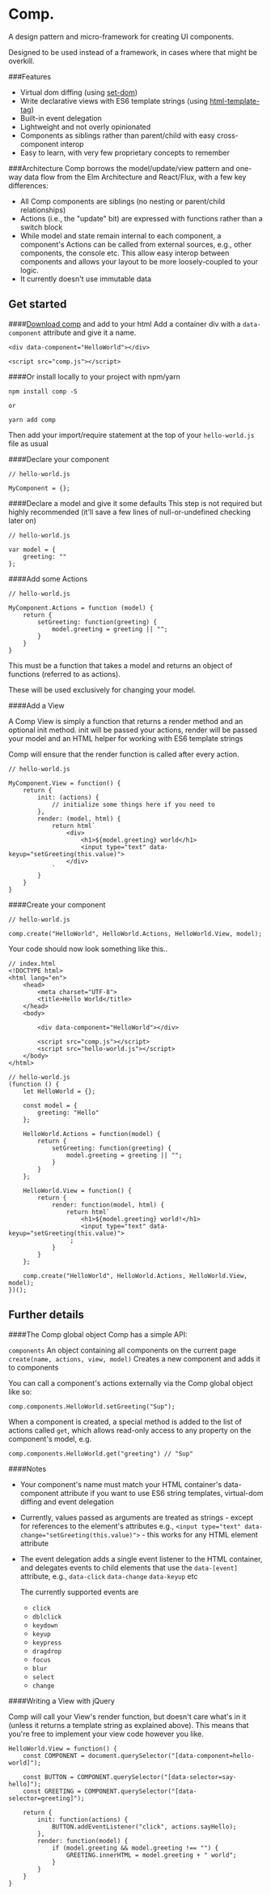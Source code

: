 Comp.
=====

A design pattern and micro-framework for creating UI components.

Designed to be used instead of a framework, in cases where that might be overkill.

###Features
- Virtual dom diffing (using [set-dom](https://www.npmjs.com/package/set-dom))
- Write declarative views with ES6 template strings (using [html-template-tag](https://www.npmjs.com/package/html-template-tag))
- Built-in event delegation
- Lightweight and not overly opinionated
- Components as siblings rather than parent/child with easy cross-component interop
- Easy to learn, with very few proprietary concepts to remember

###Architecture
Comp borrows the model/update/view pattern and one-way data flow from the Elm Architecture and React/Flux,
with a few key differences:

- All Comp components are siblings (no nesting or parent/child relationships)
- Actions (i.e., the "update" bit) are expressed with functions rather than a switch block
- While model and state remain internal to each component, a component's Actions can be called
  from external sources, e.g., other components, the console etc. This allow easy interop
  between components and allows your layout to be more loosely-coupled to your logic.
- It currently doesn't use immutable data


Get started
-----------
####[Download comp](https://github.com/brendan-jefferis/comp/blob/master/comp.js) and add to your html
Add a container div with a `data-component` attribute and give it a name.

```
<div data-component="HelloWorld"></div>

<script src="comp.js"></script>
```

####Or install locally to your project with npm/yarn

```
npm install comp -S

or

yarn add comp
```

Then add your import/require statement at the top of your `hello-world.js` file as usual

####Declare your component

```
// hello-world.js

MyComponent = {};
```

####Declare a model and give it some defaults
This step is not required but highly recommended (it'll save a few lines of null-or-undefined checking later on)

```
// hello-world.js

var model = {
    greeting: ""
};
```

####Add some Actions

```
// hello-world.js

MyComponent.Actions = function (model) {
	return {
		setGreeting: function(greeting) {
			model.greeting = greeting || "";
		}
	}
}
```

This must be a function that takes a model and returns an object of functions (referred to as actions).

These will be used exclusively for changing your model.

####Add a View

A Comp View is simply a function that returns a render method and an optional init method. init will be passed your
actions, render will be passed your model and an HTML helper for working with ES6 template strings

Comp will ensure that the render function is called after every action.

```
// hello-world.js

MyComponent.View = function() {
    return {
        init: (actions) {
            // initialize some things here if you need to
        },
        render: (model, html) {
            return html`
                <div>
                    <h1>${model.greeting} world</h1>
                    <input type="text" data-keyup="setGreeting(this.value)">
                </div>
            `
        }
    }
}
```

####Create your component

```
// hello-world.js

comp.create("HelloWorld", HelloWorld.Actions, HelloWorld.View, model);
```

Your code should now look something like this..

```
// index.html
<!DOCTYPE html>
<html lang="en">
    <head>
        <meta charset="UTF-8">
        <title>Hello World</title>
    </head>
    <body>

        <div data-component="HelloWorld"></div>

        <script src="comp.js"></script>
        <script src="hello-world.js"></script>
    </body>
</html>
```

```
// hello-world.js
(function () {
    let HelloWorld = {};

    const model = {
        greeting: "Hello"
    };

    HelloWorld.Actions = function(model) {
        return {
            setGreeting: function(greeting) {
                model.greeting = greeting || "";
            }
        }
    };

    HelloWorld.View = function() {
        return {
            render: function(model, html) {
                return html`
                    <h1>${model.greeting} world!</h1>
                    <input type="text" data-keyup="setGreeting(this.value)">
                `;
            }
        }
    };

    comp.create("HelloWorld", HelloWorld.Actions, HelloWorld.View, model);
})();
```

Further details
---------------

####The Comp global object
Comp has a simple API:

`components`    An object containing all components on the current page
`create(name, actions, view, model)` Creates a new component and adds it to components

You can call a component's actions externally via the Comp global object like so:

```
comp.components.HelloWorld.setGreeting("Sup");
```

When a component is created, a special method is added to the list of actions called `get`, which allows read-only
access to any property on the component's model, e.g.

```
comp.components.HelloWorld.get("greeting") // "Sup"
```

####Notes
- Your component's name must match your HTML container's data-component attribute if you want to use ES6 string
  templates, virtual-dom diffing and event delegation
- Currently, values passed as arguments are treated as strings - except for references to the element's attributes
  e.g., `<input type="text" data-change="setGreeting(this.value)">` - this works for any HTML element attribute
- The event delegation adds a single event listener to the HTML container, and delegates events to child elements
  that use the `data-[event]` attribute, e.g., `data-click` `data-change` `data-keyup` etc

  The currently supported events are
    - `click`
    - `dblclick`
    - `keydown`
    - `keyup`
    - `keypress`
    - `dragdrop`
    - `focus`
    - `blur`
    - `select`
    - `change`


####Writing a View with jQuery

Comp will call your View's render function, but doesn't care what's in it (unless it returns a template string as
explained above). This means that you're free to implement your view code however you like.

```
HelloWorld.View = function() {
	const COMPONENT = document.querySelector("[data-component=hello-world]");

	const BUTTON = COMPONENT.querySelector("[data-selector=say-hello]");
	const GREETING = COMPONENT.querySelector("[data-selector=greeting]");

	return {
		init: function(actions) {
			BUTTON.addEventListener("click", actions.sayHello);
		},
		render: function(model) {
			if (model.greeting && model.greeting !== "") {
				GREETING.innerHTML = model.greeting + " world";
			}
		}
	}
}
```
